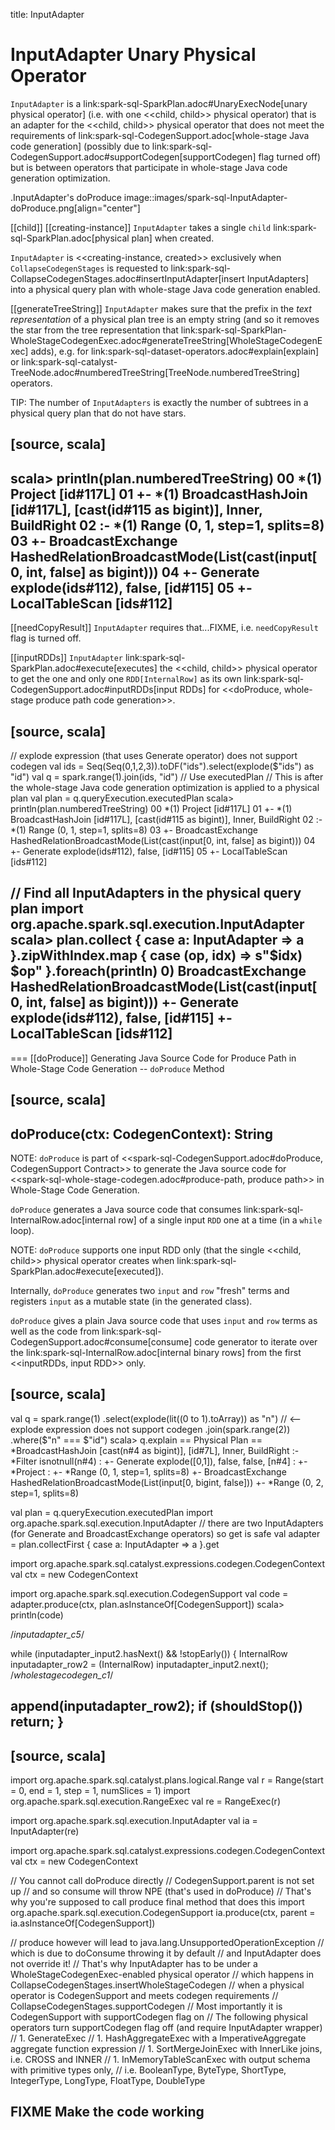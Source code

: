 title: InputAdapter

# InputAdapter Unary Physical Operator

`InputAdapter` is a link:spark-sql-SparkPlan.adoc#UnaryExecNode[unary physical operator] (i.e. with one <<child, child>> physical operator) that is an adapter for the <<child, child>> physical operator that does not meet the requirements of link:spark-sql-CodegenSupport.adoc[whole-stage Java code generation] (possibly due to link:spark-sql-CodegenSupport.adoc#supportCodegen[supportCodegen] flag turned off) but is between operators that participate in whole-stage Java code generation optimization.

.InputAdapter's doProduce
image::images/spark-sql-InputAdapter-doProduce.png[align="center"]

[[child]]
[[creating-instance]]
`InputAdapter` takes a single `child` link:spark-sql-SparkPlan.adoc[physical plan] when created.

`InputAdapter` is <<creating-instance, created>> exclusively when `CollapseCodegenStages` is requested to link:spark-sql-CollapseCodegenStages.adoc#insertInputAdapter[insert InputAdapters] into a physical query plan with whole-stage Java code generation enabled.

[[generateTreeString]]
`InputAdapter` makes sure that the prefix in the _text representation_ of a physical plan tree is an empty string (and so it removes the star from the tree representation that link:spark-sql-SparkPlan-WholeStageCodegenExec.adoc#generateTreeString[WholeStageCodegenExec] adds), e.g. for link:spark-sql-dataset-operators.adoc#explain[explain] or link:spark-sql-catalyst-TreeNode.adoc#numberedTreeString[TreeNode.numberedTreeString] operators.

TIP: The number of `InputAdapters` is exactly the number of subtrees in a physical query plan that do not have stars.

[source, scala]
----
scala> println(plan.numberedTreeString)
00 *(1) Project [id#117L]
01 +- *(1) BroadcastHashJoin [id#117L], [cast(id#115 as bigint)], Inner, BuildRight
02    :- *(1) Range (0, 1, step=1, splits=8)
03    +- BroadcastExchange HashedRelationBroadcastMode(List(cast(input[0, int, false] as bigint)))
04       +- Generate explode(ids#112), false, [id#115]
05          +- LocalTableScan [ids#112]
----

[[needCopyResult]]
`InputAdapter` requires that...FIXME, i.e. `needCopyResult` flag is turned off.

[[inputRDDs]]
`InputAdapter` link:spark-sql-SparkPlan.adoc#execute[executes] the <<child, child>> physical operator to get the one and only one `RDD[InternalRow]` as its own link:spark-sql-CodegenSupport.adoc#inputRDDs[input RDDs] for <<doProduce, whole-stage produce path code generation>>.

[source, scala]
----
// explode expression (that uses Generate operator) does not support codegen
val ids = Seq(Seq(0,1,2,3)).toDF("ids").select(explode($"ids") as "id")
val q = spark.range(1).join(ids, "id")
// Use executedPlan
// This is after the whole-stage Java code generation optimization is applied to a physical plan
val plan = q.queryExecution.executedPlan
scala> println(plan.numberedTreeString)
00 *(1) Project [id#117L]
01 +- *(1) BroadcastHashJoin [id#117L], [cast(id#115 as bigint)], Inner, BuildRight
02    :- *(1) Range (0, 1, step=1, splits=8)
03    +- BroadcastExchange HashedRelationBroadcastMode(List(cast(input[0, int, false] as bigint)))
04       +- Generate explode(ids#112), false, [id#115]
05          +- LocalTableScan [ids#112]

// Find all InputAdapters in the physical query plan
import org.apache.spark.sql.execution.InputAdapter
scala> plan.collect { case a: InputAdapter => a }.zipWithIndex.map { case (op, idx) => s"$idx) $op" }.foreach(println)
0) BroadcastExchange HashedRelationBroadcastMode(List(cast(input[0, int, false] as bigint)))
+- Generate explode(ids#112), false, [id#115]
   +- LocalTableScan [ids#112]
----

=== [[doProduce]] Generating Java Source Code for Produce Path in Whole-Stage Code Generation -- `doProduce` Method

[source, scala]
----
doProduce(ctx: CodegenContext): String
----

NOTE: `doProduce` is part of <<spark-sql-CodegenSupport.adoc#doProduce, CodegenSupport Contract>> to generate the Java source code for <<spark-sql-whole-stage-codegen.adoc#produce-path, produce path>> in Whole-Stage Code Generation.

`doProduce` generates a Java source code that consumes link:spark-sql-InternalRow.adoc[internal row] of a single input `RDD` one at a time (in a `while` loop).

NOTE: `doProduce` supports one input RDD only (that the single <<child, child>> physical operator creates when link:spark-sql-SparkPlan.adoc#execute[executed]).

Internally, `doProduce` generates two `input` and `row` "fresh" terms and registers `input` as a mutable state (in the generated class).

`doProduce` gives a plain Java source code that uses `input` and `row` terms as well as the code from link:spark-sql-CodegenSupport.adoc#consume[consume] code generator to iterate over the link:spark-sql-InternalRow.adoc[internal binary rows] from the first <<inputRDDs, input RDD>> only.

[source, scala]
----
val q = spark.range(1)
  .select(explode(lit((0 to 1).toArray)) as "n")  // <-- explode expression does not support codegen
  .join(spark.range(2))
  .where($"n" === $"id")
scala> q.explain
== Physical Plan ==
*BroadcastHashJoin [cast(n#4 as bigint)], [id#7L], Inner, BuildRight
:- *Filter isnotnull(n#4)
:  +- Generate explode([0,1]), false, false, [n#4]
:     +- *Project
:        +- *Range (0, 1, step=1, splits=8)
+- BroadcastExchange HashedRelationBroadcastMode(List(input[0, bigint, false]))
   +- *Range (0, 2, step=1, splits=8)

val plan = q.queryExecution.executedPlan
import org.apache.spark.sql.execution.InputAdapter
// there are two InputAdapters (for Generate and BroadcastExchange operators) so get is safe
val adapter = plan.collectFirst { case a: InputAdapter => a }.get

import org.apache.spark.sql.catalyst.expressions.codegen.CodegenContext
val ctx = new CodegenContext

import org.apache.spark.sql.execution.CodegenSupport
val code = adapter.produce(ctx, plan.asInstanceOf[CodegenSupport])
scala> println(code)

/*inputadapter_c5*/

 while (inputadapter_input2.hasNext() && !stopEarly()) {
   InternalRow inputadapter_row2 = (InternalRow) inputadapter_input2.next();
   /*wholestagecodegen_c1*/

append(inputadapter_row2);
   if (shouldStop()) return;
 }
----

[source, scala]
----
import org.apache.spark.sql.catalyst.plans.logical.Range
val r = Range(start = 0, end = 1, step = 1, numSlices = 1)
import org.apache.spark.sql.execution.RangeExec
val re = RangeExec(r)

import org.apache.spark.sql.execution.InputAdapter
val ia = InputAdapter(re)

import org.apache.spark.sql.catalyst.expressions.codegen.CodegenContext
val ctx = new CodegenContext

// You cannot call doProduce directly
// CodegenSupport.parent is not set up
// and so consume will throw NPE (that's used in doProduce)
// That's why you're supposed to call produce final method that does this
import org.apache.spark.sql.execution.CodegenSupport
ia.produce(ctx, parent = ia.asInstanceOf[CodegenSupport])

// produce however will lead to java.lang.UnsupportedOperationException
// which is due to doConsume throwing it by default
// and InputAdapter does not override it!
// That's why InputAdapter has to be under a WholeStageCodegenExec-enabled physical operator
//    which happens in CollapseCodegenStages.insertWholeStageCodegen
//    when a physical operator is CodegenSupport and meets codegen requirements
//    CollapseCodegenStages.supportCodegen
//    Most importantly it is CodegenSupport with supportCodegen flag on
//    The following physical operators turn supportCodegen flag off (and require InputAdapter wrapper)
//    1. GenerateExec
//    1. HashAggregateExec with a ImperativeAggregate aggregate function expression
//    1. SortMergeJoinExec with InnerLike joins, i.e. CROSS and INNER
//    1. InMemoryTableScanExec with output schema with primitive types only,
//       i.e. BooleanType, ByteType, ShortType, IntegerType, LongType, FloatType, DoubleType

FIXME Make the code working
----

